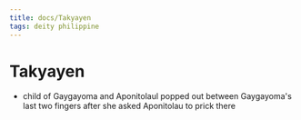 ```yaml
---
title: docs/Takyayen
tags: deity philippine
---
```


# Takyayen
- child of Gaygayoma and Aponitolaul popped out between Gaygayoma's last two fingers after she asked Aponitolau to prick there